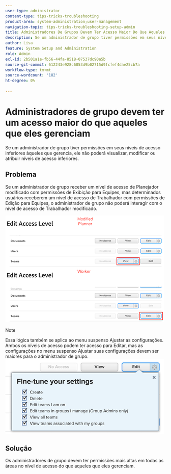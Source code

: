```yaml
---
user-type: administrator
content-type: tips-tricks-troubleshooting
product-area: system-administration;user-management
navigation-topic: tips-tricks-troubleshooting-setup-admin
title: Administradores De Grupos Devem Ter Acesso Maior Do Que Aqueles Que Gerenciam
description: Se um administrador de grupo tiver permissões em seus níveis de acesso inferiores àqueles que gerencia, ele não poderá visualizar, modificar ou atribuir níveis de acesso inferiores.
author: Lisa
feature: System Setup and Administration
role: Admin
exl-id: 2b501a1e-fb56-44fa-8518-07537dc90a5b
source-git-commit: 612243e928c6053d9b02715d9fcfef4dae25cb7a
workflow-type: tm+mt
source-wordcount: '182'
ht-degree: 0%

---
```


# Administradores de grupo devem ter um acesso maior do que aqueles que eles gerenciam

Se um administrador de grupo tiver permissões em seus níveis de acesso inferiores àqueles que gerencia, ele não poderá visualizar, modificar ou atribuir níveis de acesso inferiores.

## Problema

Se um administrador de grupo receber um nível de acesso de Planejador modificado com permissões de Exibição para Equipes, mas determinados usuários receberem um nível de acesso de Trabalhador com permissões de Edição para Equipes, o administrador de grupo não poderá interagir com o nível de acesso de Trabalhador modificado.

![Acesso modificado pelo administrador de grupo](assets/group-admin-modified-access.png)


>[!NOTE]
>
>Essa lógica também se aplica ao menu suspenso Ajustar as configurações. Ambos os níveis de acesso podem ter acesso para Editar, mas as configurações no menu suspenso Ajustar suas configurações devem ser maiores para o administrador de grupo.
> ![Ajuste as configurações](assets/fine-tune-your-settings.png)

## Solução

Os administradores de grupo devem ter permissões mais altas em todas as áreas no nível de acesso do que aqueles que eles gerenciam.
